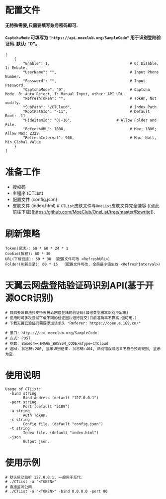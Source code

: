 # 配置文件
#### 无特殊需要,只需要填写账号密码即可.
#### `CaptchaMode` 可填写为 `"https://api.moeclub.org/SampleCode"` 用于识别登陆验证码. 默认: "0"。
```
[
    {
        "Enable": 1,                                    # 0: Disable, 1: Enbale.
        "UserName": "",                                 # Input Phone Number.
        "Password": "",                                 # Input Password.
        "CaptchaMode": "0",                             # Captcha Mode. 0: Auto Reject, 1: Manual Input, other: API URL. 
        "RefreshToken": "",                             # Token, Not modify.
        "SubPath": "/CTCloud",                          # Index Path 
        "RootPathId": "-11",                            # Default Root: -11
        "HideItemId": "0|-16",                    # Allow Folder and File.
        "RefreshURL": 1800,                             # Max: 1800; Allow Max: 2329
        "RefreshInterval": 900,                         # Max: Null, Min Global Value
    }
]
```

# 准备工作
- 授权码
- 主程序 (CTList)
- 配置文件 (config.json)
- 皮肤文件 (index.html)  # `CTList`皮肤文件与`OneList`皮肤文件完全兼容 ((点此前往下载)[https://github.com/MoeClub/OneList/tree/master/Rewrite]).


# 刷新策略
```
Token(保活): 60 * 60 * 24 * 1
Cookie(授权): 60 * 30
URL(下载链接): 60 * 30 （配置文件可改 <RefreshURL>）
Folder(刷新目录): 60 * 15  （配置文件可改, 全局最小值生效 <RefreshInterval>）
```

# 天翼云网盘登陆验证码识别API(基于开源OCR识别)
```
# 目前去噪算法只支持天翼云网盘登陆的验证码(其他类型根本识别不出来)
# 使用时可多次尝试下载不同的验证图片进行提交(目前准确率不算高,但可用.)
# 下载天翼云验证码需要添加请求头 "Referer: https://open.e.189.cn/"

# 接口: https://api.moeclub.org/SampleCode
# 方式: POST
# 参数: Base64=<IMAGE_BASE64_CODE>&Type=CTCloud
# 返回: 状态码:200, 显示识别结果. 状态码:404, 识别错误或结果不符合预设规则, 显示为空.
```

# 使用说明
```
Usage of CTList:
  -bind string
        Bind Address (default "127.0.0.1")
  -port string
        Port (default "5189")
  -a string
        Auth Token.
  -c string
        Config file. (default "config.json")
  -t string
        Index file. (default "index.html")
  -json
        Output json.
```

# 使用示例
```
# 默认启动监听 127.0.0.1, 一般用于反代.
# ./CTList -a "<TOKEN>"
# 直接监听公网.
# ./CTList -a "<TOKEN>" -bind 0.0.0.0 -port 80

```
